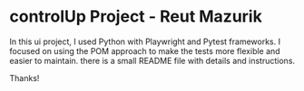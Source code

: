 # controlUp Project - Reut Mazurik

In this ui project, I used Python with Playwright and Pytest frameworks. I focused on using the POM approach to make the tests more flexible and easier to maintain. there is a small README file with details and instructions.

Thanks!
